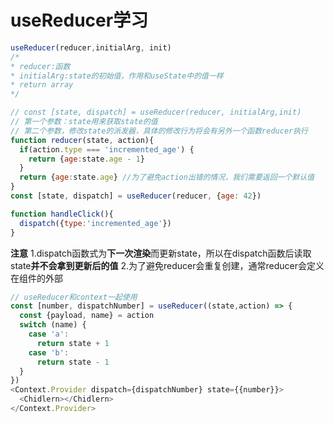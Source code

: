 # useReducer学习
```js
useReducer(reducer,initialArg, init)
/*
* reducer:函数
* initialArg:state的初始值，作用和useState中的值一样
* return array
*/
```
```js
// const [state, dispatch] = useReducer(reducer, initialArg,init)
// 第一个参数：state用来获取state的值
// 第二个参数，修改state的派发器，具体的修改行为将会有另外一个函数reducer执行
function reducer(state, action){
  if(action.type === 'incremented_age') {
    return {age:state.age - 1}
  }
  return {age:state.age} //为了避免action出错的情况，我们需要返回一个默认值
}
const [state, dispatch] = useReducer(reducer, {age: 42})

function handleClick(){
  dispatch({type:'incremented_age'})
}
```
**注意**
1.dispatch函数式为**下一次渲染**而更新state，所以在dispatch函数后读取state**并不会拿到更新后的值**
2.为了避免reducer会重复创建，通常reducer会定义在组件的外部

```js
// useReducer和context一起使用
const [number, dispatchNumber] = useReducer((state,action) => {
  const {payload, name} = action
  switch (name) {
    case 'a':
      return state + 1
    case 'b':
      return state - 1
  }
})
<Context.Provider dispatch={dispatchNumber} state={{number}}>
  <Chidlern></Chidlern>
</Context.Provider>
```